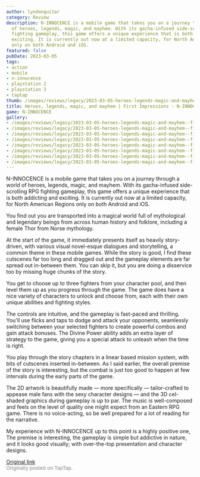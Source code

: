 ```yaml
---
author: lyndonguitar
category: Review
description: N-INNOCENCE is a mobile game that takes you on a journey through a world
  of heroes, legends, magic, and mayhem. With its gacha-infused side-scrolling RPG
  fighting gameplay, this game offers a unique experience that is both addicting and
  exciting. It is currently out now at a limited capacity, for North American Regions
  only on both Android and iOS.
featured: false
pubDate: 2023-03-05
tags:
- action
- mobile
- n-innocence
- playstation 2
- playstation 3
- taptap
thumb: /images/reviews/legacy/2023-03-05-heroes-legends-magic-and-mayhem--first-impressions---n-innocence-0.avif
title: Heroes, legends, magic, and mayhem | First Impressions - N-INNOCENCE
game: N-INNOCENCE
gallery:
- /images/reviews/legacy/2023-03-05-heroes-legends-magic-and-mayhem--first-impressions---n-innocence-0.avif
- /images/reviews/legacy/2023-03-05-heroes-legends-magic-and-mayhem--first-impressions---n-innocence-1.avif
- /images/reviews/legacy/2023-03-05-heroes-legends-magic-and-mayhem--first-impressions---n-innocence-2.avif
- /images/reviews/legacy/2023-03-05-heroes-legends-magic-and-mayhem--first-impressions---n-innocence-3.avif
- /images/reviews/legacy/2023-03-05-heroes-legends-magic-and-mayhem--first-impressions---n-innocence-4.avif
- /images/reviews/legacy/2023-03-05-heroes-legends-magic-and-mayhem--first-impressions---n-innocence-5.avif
- /images/reviews/legacy/2023-03-05-heroes-legends-magic-and-mayhem--first-impressions---n-innocence-6.avif
- /images/reviews/legacy/2023-03-05-heroes-legends-magic-and-mayhem--first-impressions---n-innocence-7.avif
---
```

N-INNOCENCE is a mobile game that takes you on a journey through a world of heroes, legends, magic, and mayhem. With its gacha-infused side-scrolling RPG fighting gameplay, this game offers a unique experience that is both addicting and exciting. It is currently out now at a limited capacity, for North American Regions only on both Android and iOS.

You find out you are transported into a magical world full of mythological and legendary beings from across human history and folklore, including a female Thor from Norse mythology.

At the start of the game, it immediately presents itself as heavily story-driven, with various visual novel-esque dialogues and storytelling, a common theme in these mobile games. While the story is good, I find these cutscenes far too long and dragged out and the gameplay elements are far spread out in-between them. You can skip it, but you are doing a disservice too by missing huge chunks of the story.

You get to choose up to three fighters from your character pool, and then level them up as you progress through the game. The game does have a nice variety of characters to unlock and choose from, each with their own unique abilities and fighting styles.

The controls are intuitive, and the gameplay is fast-paced and thrilling. You'll use flicks and taps to dodge and attack your opponents, seamlessly switching between your selected fighters to create powerful combos and gain attack bonuses. The Divine Power ability adds an extra layer of strategy to the game, giving you a special attack to unleash when the time is right.

You play through the story chapters in a linear based mission system, with bits of cutscenes inserted in-between. As I said earlier, the overall premise of the story is interesting, but the combat is just too good to happen at few intervals during the early parts of the game.

The 2D artwork is beautifully made — more specifically — tailor-crafted to appease male fans with the sexy character designs — and the 3D cel-shaded graphics during gameplay is up to par. The music is well-composed and feels on the level of quality one might expect from an Eastern RPG game. There is no voice-acting, so be well prepared for a lot of reading for the narrative.

My experience with N-INNOCENCE up to this point is a highly positive one, The premise is interesting, the gameplay is simple but addictive in nature, and it looks good visually; with over-the-top presentation and character designs.

[Original link](https://www.taptap.io/post/4713078)<br><span style="font-size: 0.95em; color: #888;">Originally posted on TapTap.</span>